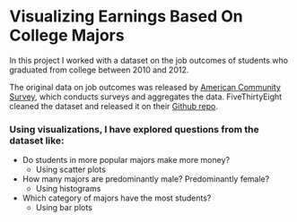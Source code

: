# Visualizing Earnings Based On College Majors

In this project I worked with a dataset on the job outcomes of students who graduated from college between 2010 and 2012.

The original data on job outcomes was released by [American Community Survey](https://www.census.gov/programs-surveys/acs/), which conducts surveys and aggregates the data. FiveThirtyEight cleaned the dataset and released it on their [Github repo](https://github.com/fivethirtyeight/data/tree/master/college-majors).

### Using visualizations, I have explored questions from the dataset like:

- Do students in more popular majors make more money?
    - Using scatter plots
- How many majors are predominantly male? Predominantly female?
    - Using histograms
- Which category of majors have the most students?
    - Using bar plots